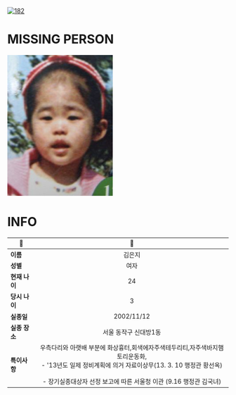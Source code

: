 [![182](https://img.shields.io/badge/%EC%8B%A4%EC%A2%85%EC%8B%A0%EA%B3%A0%EB%8A%94%20%EA%B5%AD%EB%B2%88%EC%97%86%EC%9D%B4-182-blue)](http://safe182.go.kr/index.do)

# MISSING PERSON

<img src="./missing_person.jpg">

# INFO

|🔑|💎|
|--|:--:|
|**이름**|김은지|
|**성별**|여자|
|**현재 나이**|24|
|**당시 나이**|3|
|**실종일**|2002/11/12|
|**실종 장소**|서울 동작구 신대방1동|
|**특이사항**|우측다리와 아랫배 부분에 화상흉터,회색에자주색테두리티,자주색바지햄토리운동화,</br>- '13년도 일제 정비계획에 의거 자료이상무(13. 3. 10  행정관 황선옥)</br></br>- 장기실종대상자 선정 보고에 따른 서울청 이관 (9.16 행정관 김국녀)|
